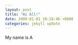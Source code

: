 ```yaml
---
layout: post
title: "Hi All!"
date: 2000-01-01 10:18:46 +0000
categories: jekyll update
---
```


My name is A
